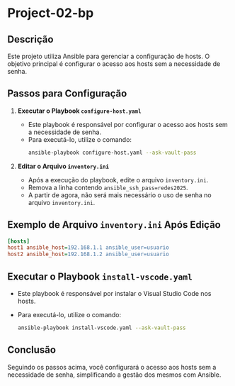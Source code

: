 # Project-02-bp

## Descrição
Este projeto utiliza Ansible para gerenciar a configuração de hosts. O objetivo principal é configurar o acesso aos hosts sem a necessidade de senha.

## Passos para Configuração

1. **Executar o Playbook `configure-host.yaml`**
    - Este playbook é responsável por configurar o acesso aos hosts sem a necessidade de senha.
    - Para executá-lo, utilize o comando:
      ```bash
      ansible-playbook configure-host.yaml --ask-vault-pass
      ```

2. **Editar o Arquivo `inventory.ini`**
    - Após a execução do playbook, edite o arquivo `inventory.ini`.
    - Remova a linha contendo `ansible_ssh_pass=redes2025`.
    - A partir de agora, não será mais necessário o uso de senha no arquivo `inventory.ini`.

## Exemplo de Arquivo `inventory.ini` Após Edição
```ini
[hosts]
host1 ansible_host=192.168.1.1 ansible_user=usuario
host2 ansible_host=192.168.1.2 ansible_user=usuario
```

## **Executar o Playbook `install-vscode.yaml`**
  - Este playbook é responsável por instalar o Visual Studio Code nos hosts.
  - Para executá-lo, utilize o comando:
  
      ```bash
      ansible-playbook install-vscode.yaml --ask-vault-pass
      ```
## Conclusão
Seguindo os passos acima, você configurará o acesso aos hosts sem a necessidade de senha, simplificando a gestão dos mesmos com Ansible.
